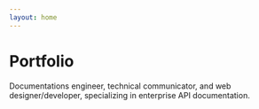 ```yaml
---
layout: home
---
```

# Portfolio

Documentations engineer, technical communicator, and web designer/developer,
specializing in enterprise API documentation.
